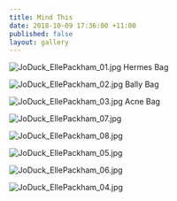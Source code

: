```yaml
---
title: Mind This
date: 2018-10-09 17:36:00 +11:00
published: false
layout: gallery
---
```


![JoDuck_EllePackham_01.jpg](/uploads/JoDuck_EllePackham_01.jpg)
Hermes Bag

![JoDuck_EllePackham_02.jpg](/uploads/JoDuck_EllePackham_02.jpg)
Bally Bag

![JoDuck_EllePackham_03.jpg](/uploads/JoDuck_EllePackham_03.jpg)
Acne Bag

![JoDuck_EllePackham_07.jpg](/uploads/JoDuck_EllePackham_07.jpg)


![JoDuck_EllePackham_08.jpg](/uploads/JoDuck_EllePackham_08.jpg)

![JoDuck_EllePackham_05.jpg](/uploads/JoDuck_EllePackham_05.jpg)

![JoDuck_EllePackham_06.jpg](/uploads/JoDuck_EllePackham_06.jpg)



![JoDuck_EllePackham_04.jpg](/uploads/JoDuck_EllePackham_04.jpg)



